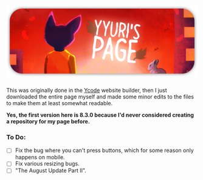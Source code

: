 # ![Banner](https://raw.githubusercontent.com/yuriwhy/yyuri-page/refs/heads/main/assets/Banners/repo-deco.png)
This was originally done in the [Ycode](https://www.ycode.com/) website builder, then I just downloaded the entire page myself and made some minor edits to the files to make them at least somewhat readable.

**Yes, the first version here is 8.3.0 because I'd never considered creating a repository for my page before.**

### To Do:
- [ ] Fix the bug where you can't press buttons, which for some reason only happens on mobile.
- [ ] Fix various resizing bugs.
- [ ] "The August Update Part II".
